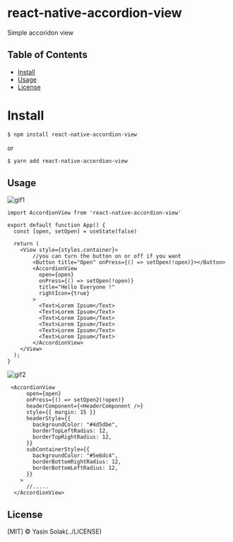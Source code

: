 # react-native-accordion-view

Simple accoridon view

## Table of Contents

- [Install](#install)
- [Usage](#usage)
- [License](#license)

# Install
```sh
$ npm install react-native-accordion-view
```
  or
```sh
$ yarn add react-native-accordion-view
```

## Usage
![gif1](https://user-images.githubusercontent.com/40208646/87800185-bc4b1000-c856-11ea-8620-0ffbe033f87c.gif)
```
import AccordionView from 'react-native-accordion-view'

export default function App() {
  const [open, setOpen] = useState(false)

  return (
    <View style={styles.container}>
        //you can turn the button on or off if you want
        <Button title="Open" onPress={() => setOpen(!open)}></Button>
        <AccordionView
          open={open}
          onPress={() => setOpen(!open)}
          title="Hello Everyone !"
          rightIcon={true}
        >
          <Text>Lorem Ipsum</Text>
          <Text>Lorem Ipsum</Text>
          <Text>Lorem Ipsum</Text>
          <Text>Lorem Ipsum</Text>
          <Text>Lorem Ipsum</Text>
          <Text>Lorem Ipsum</Text>
        </AccordionView>
    </View>
  );
}
```


![gif2](https://user-images.githubusercontent.com/40208646/87802146-6e83d700-c859-11ea-8334-94cfa3c7a726.gif)

```
 <AccordionView
      open={open}
      onPress={() => setOpen2(!open)}
      headerComponent={<HeaderComponent />}
      style={{ margin: 15 }}
      headerStyle={{
        backgroundColor: "#4d5dbe",
        borderTopLeftRadius: 12,
        borderTopRightRadius: 12,
      }}
      subContainerStyle={{
        backgroundColor: "#5e6dc4",
        borderBottomRightRadius: 12,
        borderBottomLeftRadius: 12,
      }}
    >
      //.....
  </AccordionView>
```

## License

[MIT] © Yasin Solak(../LICENSE)

